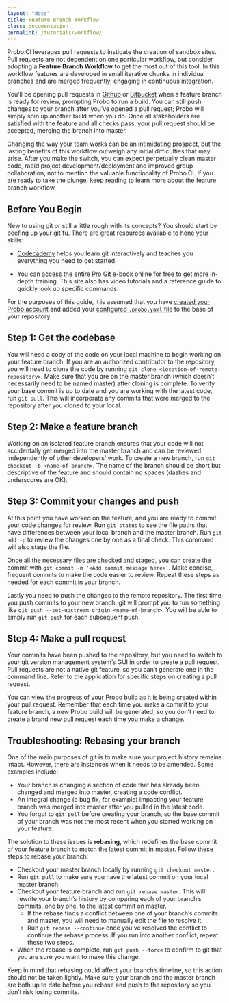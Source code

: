 ```yaml
---
layout: "docs"
title: Feature Branch Workflow
class: documentation
permalink: /tutorials/workflow/
---
```

Probo.CI leverages pull requests to instigate the creation of sandbox sites. Pull requests are not dependent on one particular workflow, but consider adopting a **Feature Branch Workflow** to get the most out of this tool. In this workflow features are developed in small iterative chunks in individual branches and are merged frequently, engaging in continuous integration.

You’ll be opening pull requests in [Github](/git/github/) or [Bitbucket](/git/bitbucket/) when a feature branch is ready for review, prompting Probo to run a build. You can still push changes to your branch after you’ve opened a pull request; Probo will simply spin up another build when you do. Once all stakeholders are satisfied with the feature and all checks pass, your pull request should be accepted, merging the branch into master.

Changing the way your team works can be an intimidating prospect, but the lasting benefits of this workflow outweigh any initial difficulties that may arise. After you make the switch, you can expect perpetually clean master code, rapid project development/deployment and improved group collaboration, not to mention the valuable functionality of Probo.CI. If you are ready to take the plunge, keep reading to learn more about the feature branch workflow.

## Before You Begin

New to using git or still a little rough with its concepts? You should start by beefing up your git fu. There are great resources available to hone your skills:

- [Codecademy](https://www.codecademy.com/learn/learn-git) helps you learn git interactively and teaches you everything you need to get started.

- You can access the entire [Pro Git e-book](https://git-scm.com/book/en/v2) online for free to get more in-depth training. This site also has video tutorials and a reference guide to quickly look up specific commands.

For the purposes of this guide, it is assumed that you have [created your Probo account](/getting-started/) and added your [configured `.probo.yaml` file](/build-steps/) to the base of your repository.

## Step 1: Get the codebase

You will need a copy of the code on your local machine to begin working on your feature branch. If you are an authorized contributor to the repository, you will need to clone the code by running `git clone <location-of-remote-repository>`. Make sure that you are on the master branch (which doesn’t necessarily need to be named master) after cloning is complete. To verify your base commit is up to date and you are working with the latest code, run `git pull`. This will incorporate any commits that were merged to the repository after you cloned to your local.

## Step 2: Make a feature branch

Working on an isolated feature branch ensures that your code will not accidentally get merged into the master branch and can be reviewed independently of other developers’ work. To create a new branch, run `git checkout -b <name-of-branch>`. The name of the branch should be short but descriptive of the feature and should contain no spaces (dashes and underscores are OK).

## Step 3: Commit your changes and push

At this point you have worked on the feature, and you are ready to commit your code changes for review. Run `git status` to see the file paths that have differences between your local branch and the master branch. Run `git add -p` to review the changes one by one as a final check. This command will also stage the file.

Once all the necessary files are checked and staged, you can create the commit with `git commit -m ‘<Add commit message here>’`. Make concise, frequent commits to make the code easier to review. Repeat these steps as needed for each commit in your branch.

Lastly you need to push the changes to the remote repository. The first time you push commits to your new branch, git will prompt you to run something like `git push --set-upstream origin <name-of-branch>`. You will be able to simply run `git push` for each subsequent push.

## Step 4: Make a pull request

Your commits have been pushed to the repository, but you need to switch to your git version management system’s GUI in order to create a pull request. Pull requests are not a native git feature, so you can’t generate one in the command line. Refer to the application for specific steps on creating a pull request.

You can view the progress of your Probo build as it is being created within your pull request. Remember that each time you make a commit to your feature branch, a new Probo build will be generated, so you don’t need to create a brand new pull request each time you make a change.

## Troubleshooting: Rebasing your branch

One of the main purposes of git is to make sure your project history remains intact. However, there are instances when it needs to be amended. Some examples include:

- Your branch is changing a section of code that has already been changed and merged into master, creating a code conflict.
- An integral change (a bug fix, for example) impacting your feature branch was merged into master after you pulled in the latest code.
- You forgot to `git pull` before creating your branch, so the base commit of your branch was not the most recent when you started working on your feature.

The solution to these issues is **rebasing**, which redefines the base commit of your feature branch to match the latest commit in master. Follow these steps to rebase your branch:

- Checkout your master branch locally by running `git checkout master`.
- Run `git pull` to make sure you have the latest commit on your local master branch.
- Checkout your feature branch and run `git rebase master`. This will rewrite your branch’s history by comparing each of your branch’s commits, one by one, to the latest commit on master.
  - If the rebase finds a conflict between one of your branch’s commits and master, you will need to manually edit the file to resolve it.
  - Run `git rebase --continue` once you’ve resolved the conflict to continue the rebase process. If you run into another conflict, repeat these two steps.
- When the rebase is complete, run `git push --force` to confirm to git that you are sure you want to make this change.

Keep in mind that rebasing could affect your branch’s timeline, so this action should not be taken lightly. Make sure your branch and the master branch are both up to date before you rebase and push to the repository so you don’t risk losing commits.
